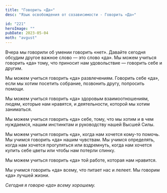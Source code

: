 ```yaml
---
title: "Говорить «Да»"
desc: "Язык освобождения от созависимости - Говорить «Да»"

id: "221"
heroImage: ""
pubDate: 2023-05-04
moth: "avgust"
---
```


Вчера мы говорили об умении говорить «нет». Давайте сегодня обсудим другое
важное слово — это слово «да». Мы можем учиться говорить «да» тому, что
приносит нам удовольствие — говорить себе и другим.

Мы можем учиться говорить «да» развлечениям. Говорить себе «да», если мы хотим
посетить собрание, позвонить другу, попросить помощи.

Мы можем учиться говорить «да» здоровым взаимоотношениям, людям, которые нам
нравятся, и деятельности, которой мы хотим заниматься.

Мы можем учиться говорить «да» себе, тому, что мы хотим и в чем нуждаемся,
нашим инстинктам и руководству нашей Высшей Силы.

Мы можем учиться говорить «да», когда нам хочется кому-то помочь. Мы учимся
говорить «да» нашим чувствам. Мы учимся определять, когда нам хочется
прогуляться или вздремнуть, когда нам хочется купить себе цветы или чтобы нам
потерли спинку.

Мы можем учиться говорить «да» той работе, которая нам нравится.

Мы учимся говорить «да» всему, что питает нас и лелеет. Мы говорим «да» лучшей
жизни.

_Сегодня_ _я_ _говорю_ _«да»_ _всему_ _хорошему._
